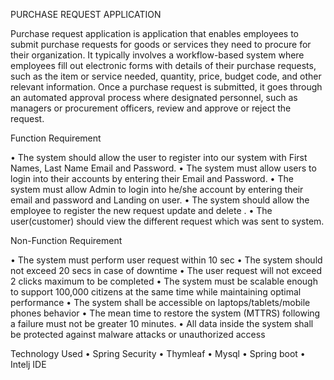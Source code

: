 
PURCHASE REQUEST APPLICATION

Purchase request application is application that enables employees to submit purchase requests for goods or services they need to procure for their organization. It typically involves a workflow-based system where employees fill out electronic forms with details of their purchase requests, such as the item or service needed, quantity, price, budget code, and other relevant information.
Once a purchase request is submitted, it goes through an automated approval process where designated personnel, such as managers or procurement officers, review and approve or reject the request.


Function Requirement

•	The system should allow the user to register into our system with First Names, Last Name Email and Password.
•	The system must allow users to login into their accounts by entering their Email and Password.
•	The system must allow Admin to login into he/she account by entering their email and password and Landing on user.
•	The system should allow the employee to register the new request update and delete .
•	The user(customer) should view the different request which was sent to system.


Non-Function Requirement

•	The system must perform user request within 10 sec
•	The system should not exceed 20 secs in case of downtime
•	The user request will not exceed 2 clicks maximum to be completed
•	The system must be scalable enough to support 100,000 citizens at the same time while maintaining optimal performance
•	The system shall be accessible on laptops/tablets/mobile phones behavior
•	The mean time to restore the system (MTTRS) following a failure must not be greater 10 minutes.
•	All data inside the system shall be protected against malware attacks or unauthorized access

Technology Used
•	Spring Security
•	Thymleaf
•	Mysql
•	Spring boot
•	Intelj IDE

			


